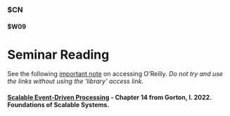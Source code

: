 ### $CN
#### $W09

# Seminar Reading


See the following [important note]($OR) on accessing O'Reilly. *Do not try and use the links without using the 'library' access link.*

#### [Scalable Event-Driven Processing](https://learning.oreilly.com/library/view/foundations-of-scalable/9781098106058/ch14.html) - Chapter 14 from Gorton, I. 2022. Foundations of Scalable Systems.